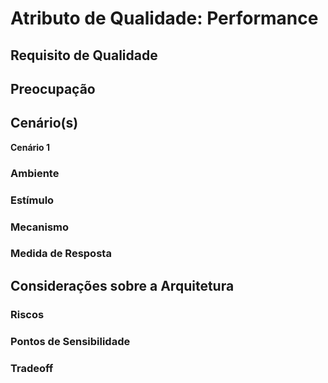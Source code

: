 # Atributo de Qualidade: Performance

## Requisito de Qualidade


## Preocupação


## Cenário(s)
**Cenário 1**

### Ambiente


### Estímulo


### Mecanismo


### Medida de Resposta


## Considerações sobre a Arquitetura

### Riscos


### Pontos de Sensibilidade


### Tradeoff

